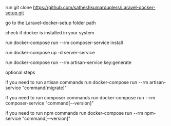 run git clone https://github.com/satheshkumarduplers/Laravel-docker-setup.git

go to the Laravel-docker-setup folder path

check if docker is installed in your system

run docker-compose run --rm composer-service install

run docker-compose up -d server-service

run docker-compose run --rm artisan-service key:generate


optional steps

if you need to run artisan commands run docker-compose run --rm artisan-service "command[migrate]"

if you need to run composer commands run docker-compose run --rm composer-service "command[--version]"

if you need to run npm commands run docker-compose run --rm npm-service "command[--version]"